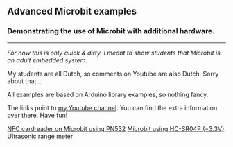 ## Advanced Microbit examples
### Demonstrating the use of Microbit with additional hardware.
---
_For now this is only quick & dirty. I meant to show students that Microbit is an adult embedded system._

My students are all Dutch, so comments on Youtube are also Dutch. Sorry about that...

All examples are based on Arduino library examples, so nothing fancy.

The links point to [my Youtube channel](https://studio.youtube.com/channel/UCTQTy1JXbaVe0rx_E8yBXkQ). You can find the extra information over there. Have fun!

[NFC cardreader on Microbit using PN532](https://www.youtube.com/watch?v=E1sQ5bjy5cM)
[Microbit using HC-SR04P (=3.3V) Ultrasonic range meter](https://youtu.be/h_uvIMz4g1M)
